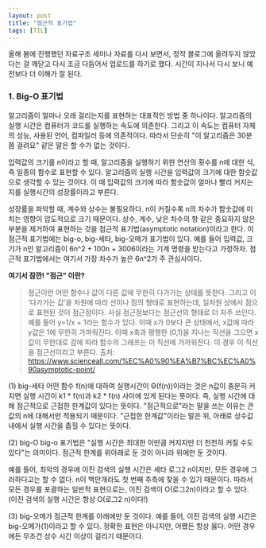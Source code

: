 ```yaml
---
layout: post
title: "점근적 표기법"
tags: [TIL]
---
```


올해 봄에 진행했던 자료구조 세미나 자료를 다시 보면서, 정작 블로그에 올려두지 않았다는 걸 깨닫고 다시 조금 다듬어서 업로드를 하기로 했다. 시간이 지나서 다시 보니 예전보다 더 이해가 잘 된다. 



### 1. Big-O 표기법

알고리즘이 얼마나 오래 걸리는지를 표현하는 대표적인 방법 중 하나이다. 알고리즘의 실행 시간은 컴퓨터가 코드를 실행하는 속도에 의존한다. 그리고 이 속도는 컴퓨터 자체의 성능, 사용된 언어, 컴파일러 등에 의존적이다. 따라서 단순히 "이 알고리즘은 30분 쯤 걸려요" 같은 말은 할 수가 없는 것이다. 

입력값의 크기를 n이라고 할 때, 알고리즘을 실행하기 위한 연산의 횟수를 n에 대한 식, 즉 일종의 함수로 표현할 수 있다. 알고리즘의 실행 시간을 입력값의 크기에 대한 함숫값으로 생각할 수 있는 것이다. 이 때 입력값의 크기에 따라 함숫값이 얼마나 빨리 커지는지를 실행시간의 성장률이라고 부른다.    

성장률을 파악할 때, 계수와 상수는 불필요하다. n이 커질수록 n의 차수가 함숫값에 미치는 영향이 압도적으로 크기 때문이다. 상수, 계수, 낮은 차수의 항 같은 중요하지 않은 부분을 제거하여 표현하는 것을 점근적 표기법(asymptotic notation)이라고 한다. 이 점근적 표기법에는 big-o, big-세타, big-오메가 표기법이 있다. 예를 들어 입력값, 크기가 n인 알고리즘이 6n^2 + 100n + 3006이라는 기계 명령을 받는다고 가정하자. 점근적 표기법에서는 여기서 가장 차수가 높은 6n^2가 주 관심사이다.


**여기서 잠깐! "점근" 이란?**
> 점근이란 어떤 함수나 값이 다른 값에 무한히 다가가는 상태를 뜻한다. 그리고 이 ‘다가가는 값’을 차원에 따라 선이나 점의 형태로 표현하는데, 일차원 상에서 점으로 표현된 것이 점근점이다. 사실 점근점보다는 점근선의 형태로 더 자주 쓰인다. 예를 들어 y=1/x + 1라는 함수가 있다. 이때 x가 0보다 큰 상태에서, x값에 따라 y값은 1에 무한히 가까워진다. 이때 x축과 평행한 (0,1)을 지나는 직선을 그으면 x값이 무한대로 감에 따라 함수의 그래프는 이 직선에 가까워진다. 이 경우 이 직선을 점근선이라고 부른다. 출처: https://www.scienceall.com/%EC%A0%90%EA%B7%BC%EC%A0%90asymptotic-point/


(1) big-세타
어떤 함수 f(n)에 대하여 실행시간이 Θ(f(n))이라는 것은 n값이 충분히 커지면 실행 시간이 k1 * f(n)과 k2 * f(n) 사이에 있게 된다는 뜻이다. 즉, 실행 시간에 대해 점근적으로 근접한 한계값이 있다는 뜻이다. "점근적으로"라는 말을 쓰는 이유는 큰 값의 n에 대해서만 적용되기 때문이다. "근접한 한계값"이라는 말은 위, 아래로 상수값 내에서 실행 시간을 좁힐 수 있다는 뜻이다. 


(2) big-O
big-o 표기법은 "실행 시간은 최대한 이만큼 커지지만 더 천천히 커질 수도 있다"는 의미이다. 점근적 한계를 위아래로 둔 것이 아니라 위에만 둔 것이다. 

예를 들어, 최악의 경우에 이진 검색의 실행 시간은 세타 로그2 n이지만, 모든 경우에 그러하다고는 할 수 없다. n이 백만개라도 첫 번째 추측에 찾을 수 있기 때문이다. 따라서 모든 경우를 포괄하는 일반적 표현으로는, 이진 검색이 O(로그2n)이라고 할 수 있다. (이진 검색의 실행 시간은 항상 O(로그2 n)이다!)


(3) big-오메가
점근적 한계를 아래에만 둔 것이다. 예를 들어, 이진 검색의 실행 시간은 big-오메가(1)이라고 할 수 있다. 정확한 표현은 아니지만, 어쨌든 항상 옳다. 어떤 경우에든 무조건 상수 시간 이상이 걸리기 때문이다. 